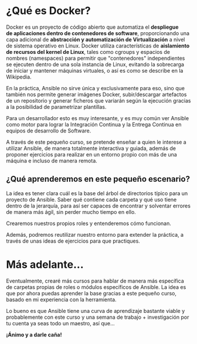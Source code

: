 # ¿Qué es Docker?
Docker es un proyecto de código abierto que automatiza el **despliegue de aplicaciones dentro de contenedores de software**, proporcionando una capa adicional de **abstracción y automatización de Virtualización** a nivel de sistema operativo en Linux. Docker utiliza características de **aislamiento de recursos del kernel de Linux**, tales como cgroups y espacios de nombres (namespaces) para permitir que "contenedores" independientes se ejecuten dentro de una sola instancia de Linux, evitando la sobrecarga de iniciar y mantener máquinas virtuales, o así es como se describe en la Wikipedia.

En la práctica, Ansible no sirve única y exclusivamente para eso, sino que también nos permite generar imágenes Docker, subir/descargar artefactos de un repositorio y generar ficheros que variarán según la ejecución gracias a la posibilidad de parametrizar plantillas. 

Para un desarrollador esto es muy interesante, y es muy común ver Ansible como motor para lograr la Integración Continua y la Entrega Continua en equipos de desarrollo de Software.

A través de este pequeño curso, se pretende enseñar a quien le interese a utilizar Ansible, de manera totalmente interactiva y guiada, además de proponer ejercicios para realizar en un entorno propio con más de una máquina e incluso de manera remota.

## ¿Qué aprenderemos en este pequeño escenario?
La idea es tener clara cuál es la base del árbol de directorios típico para un proyecto de Ansible. Saber qué contiene cada carpeta y qué uso tiene dentro de la jerarquía, para así ser capaces de encontrar y solventar errores de manera más ágil, sin perder mucho tiempo en ello.

Crearemos nuestros propios roles y entenderemos cómo funcionan. 

Además, podremos reutilizar nuestro entorno para extender la práctica, a través de unas ideas de ejercicios para que practiques.

# Más adelante...
Eventualmente, crearé más cursos para hablar de manera más específica de carpetas propias de roles o módulos específicos de Ansible. La idea es que por ahora puedas aprender la base gracias a este pequeño curso, basado en mi experiencia con la herramienta. 

Lo bueno es que Ansible tiene una curva de aprendizaje bastante viable y probablemente con este curso y una semana de trabajo + investigación por tu cuenta ya seas todo un maestro, así que... 

**¡Ánimo y a darle caña!**
